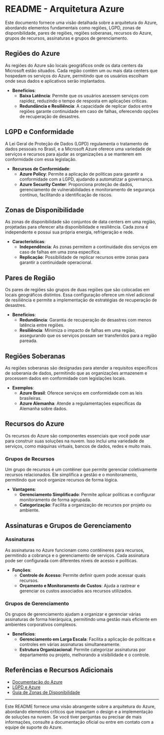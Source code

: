 # README - Arquitetura Azure

Este documento fornece uma visão detalhada sobre a arquitetura do Azure, abordando elementos fundamentais como regiões, LGPD, zonas de disponibilidade, pares de regiões, regiões soberanas, recursos do Azure, grupos de recursos, assinaturas e grupos de gerenciamento.

## Regiões do Azure

As regiões do Azure são locais geográficos onde os data centers da Microsoft estão situados. Cada região contém um ou mais data centers que hospedam os serviços do Azure, permitindo que os usuários escolham onde seus dados e aplicativos serão implantados.

- **Benefícios**:
  - **Baixa Latência**: Permite que os usuários acessem serviços com rapidez, reduzindo o tempo de resposta em aplicações críticas.
  - **Redundância e Resiliência**: A capacidade de replicar dados entre regiões garante continuidade em caso de falhas, oferecendo opções de recuperação de desastres.

## LGPD e Conformidade

A Lei Geral de Proteção de Dados (LGPD) regulamenta o tratamento de dados pessoais no Brasil, e a Microsoft Azure oferece uma variedade de serviços e recursos para ajudar as organizações a se manterem em conformidade com essa legislação.

- **Recursos de Conformidade**:
  - **Azure Policy**: Permite a aplicação de políticas para garantir a conformidade com a LGPD, ajudando a automatizar a governança.
  - **Azure Security Center**: Proporciona proteção de dados, gerenciamento de vulnerabilidades e monitoramento de segurança contínuo, facilitando a identificação de riscos.

## Zonas de Disponibilidade

As zonas de disponibilidade são conjuntos de data centers em uma região, projetadas para oferecer alta disponibilidade e resiliência. Cada zona é independente e possui sua própria energia, refrigeração e rede.

- **Características**:
  - **Independência**: As zonas permitem a continuidade dos serviços em caso de falhas em uma zona específica.
  - **Replicação**: Possibilidade de replicar recursos entre zonas para garantir a continuidade operacional.


## Pares de Região

Os pares de regiões são grupos de duas regiões que são colocadas em locais geográficos distintos. Essa configuração oferece um nível adicional de resiliência e permite a implementação de estratégias de recuperação de desastres.

- **Benefícios**:
  - **Redundância**: Garantia de recuperação de desastres com menos latência entre regiões.
  - **Resiliência**: Minimiza o impacto de falhas em uma região, assegurando que os serviços possam ser transferidos para a região pareada.


## Regiões Soberanas

As regiões soberanas são designadas para atender a requisitos específicos de soberania de dados, permitindo que as organizações armazenem e processem dados em conformidade com legislações locais.

- **Exemplos**:
  - **Azure Brasil**: Oferece serviços em conformidade com as leis brasileiras.
  - **Azure Alemanha**: Atende a regulamentações específicas da Alemanha sobre dados.

## Recursos do Azure

Os recursos do Azure são componentes essenciais que você pode usar para construir suas soluções na nuvem. Isso inclui uma variedade de serviços, como máquinas virtuais, bancos de dados, redes e muito mais.

### Grupos de Recursos

Um grupo de recursos é um contêiner que permite gerenciar coletivamente recursos relacionados. Ele simplifica a gestão e o monitoramento, permitindo que você organize recursos de forma lógica.

- **Vantagens**:
  - **Gerenciamento Simplificado**: Permite aplicar políticas e configurar monitoramento de forma agrupada.
  - **Categorização**: Facilita a organização de recursos por projeto ou ambiente.


## Assinaturas e Grupos de Gerenciamento

### Assinaturas

As assinaturas no Azure funcionam como contêineres para recursos, permitindo a cobrança e o gerenciamento de serviços. Cada assinatura pode ser configurada com diferentes níveis de acesso e políticas.

- **Funções**:
  - **Controle de Acesso**: Permite definir quem pode acessar quais recursos.
  - **Orçamento e Monitoramento de Custos**: Ajuda a rastrear e gerenciar os custos associados aos recursos utilizados.

### Grupos de Gerenciamento

Os grupos de gerenciamento ajudam a organizar e gerenciar várias assinaturas de forma hierárquica, permitindo uma gestão mais eficiente em ambientes corporativos complexos.

- **Benefícios**:
  - **Gerenciamento em Larga Escala**: Facilita a aplicação de políticas e controles em várias assinaturas simultaneamente.
  - **Estrutura Organizacional**: Permite categorizar assinaturas por departamento ou projeto, melhorando a visibilidade e o controle.


## Referências e Recursos Adicionais

- [Documentação do Azure](https://learn.microsoft.com/pt-br/azure/)
- [LGPD e Azure](https://learn.microsoft.com/pt-br/compliance/regulatory/gdpr)
- [Guia de Zonas de Disponibilidade](https://learn.microsoft.com/pt-br/azure/availability-zones/az-overview)

---

Este README fornece uma visão abrangente sobre a arquitetura do Azure, abordando elementos críticos que impactam o design e a implementação de soluções na nuvem. Se você tiver perguntas ou precisar de mais informações, consulte a documentação oficial ou entre em contato com a equipe de suporte do Azure.
